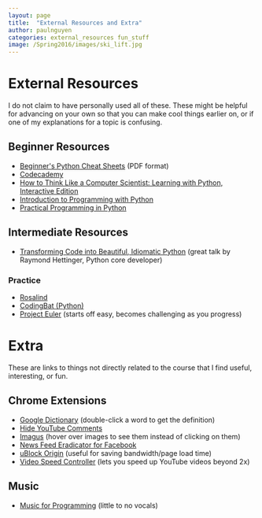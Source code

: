```yaml
---
layout: page
title:  "External Resources and Extra"
author: paulnguyen
categories: external_resources fun_stuff
image: /Spring2016/images/ski_lift.jpg
---
```


# External Resources
I do not claim to have personally used all of these. These might be helpful for advancing on your own so that you can make cool things earlier on, or if one of my explanations for a topic is confusing.

## Beginner Resources
<ul>
<li><a href="https://ehmatthes.github.io/pcc/cheatsheets/README.html">Beginner's Python Cheat Sheets</a> (PDF format)</li>
<li><a href="https://www.codecademy.com/learn/python">Codecademy</a></li>
<li><a href="http://interactivepython.org/courselib/static/thinkcspy/index.html">How to Think Like a Computer Scientist: Learning with Python, Interactive Edition</a></li>
<li><a href="http://opentechschool.github.io/python-beginners/en/">Introduction to Programming with Python</a></li>
<li><a href="https://launchpadlibrarian.net/165489933/PracticalProgrammingPython2014.pdf">Practical Programming in Python</a></li>
</ul>

## Intermediate Resources
<ul>
<li><a href="https://www.youtube.com/watch?v=OSGv2VnC0go">Transforming Code into Beautiful, Idiomatic Python</a> (great talk by Raymond Hettinger, Python core developer)</li>
</ul>
<h3>Practice</h3>
<ul>
<li><a href="http://rosalind.info/">Rosalind</a></li>
<li><a href="http://codingbat.com/python">CodingBat (Python)</a></li>
<li><a href="https://projecteuler.net/">Project Euler</a> (starts off easy, becomes challenging as you progress)</li>
</ul>

# Extra
<p>These are links to things not directly related to the course that I find useful, interesting, or fun.</p>

## Chrome Extensions
<ul>
<li><a href="https://chrome.google.com/webstore/detail/google-dictionary-by-goog/mgijmajocgfcbeboacabfgobmjgjcoja">Google Dictionary</a> (double-click a word to get the definition)</li>
<li><a href="https://chrome.google.com/webstore/detail/hide-youtube-comments/kehdmnjmaakacofbgmjgjapbbibhafoh">Hide YouTube Comments</a></li>
<li><a href="https://chrome.google.com/webstore/detail/imagus/immpkjjlgappgfkkfieppnmlhakdmaab">Imagus</a> (hover over images to see them instead of clicking on them)</li>
<li><a href="https://chrome.google.com/webstore/detail/news-feed-eradicator-for/fjcldmjmjhkklehbacihaiopjklihlgg">News Feed Eradicator for Facebook</a></li>
<li><a href="https://chrome.google.com/webstore/detail/ublock-origin/cjpalhdlnbpafiamejdnhcphjbkeiagm">uBlock Origin</a> (useful for saving bandwidth/page load time)</li>
<li><a href="https://chrome.google.com/webstore/detail/video-speed-controller/nffaoalbilbmmfgbnbgppjihopabppdk">Video Speed Controller</a> (lets you speed up YouTube videos beyond 2x)</li>
</ul>

## Music
<ul>
<li><a href="http://musicforprogramming.net/">Music for Programming</a> (little to no vocals)</li>
</ul>

